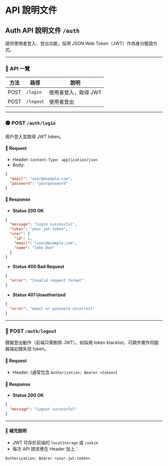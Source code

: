 # API 說明文件

## Auth API 說明文件 `/auth`

提供使用者登入、登出功能，採用 JSON Web Token（JWT）作為身分驗證方式。

---

### 📌 API 一覽

| 方法 | 路徑       | 說明     |
|------|------------|----------|
| POST | `/login`  | 使用者登入，取得 JWT |
| POST | `/logout` | 使用者登出 |

---

### 🟢 POST `/auth/login`

用戶登入並取得 JWT token。

#### 🔸 Request

- Header: `Content-Type: application/json`
- Body:
```json
{
  "email": "user@example.com",
  "password": "yourpassword"
}
```

#### 🔸 Response

- **Status 200 OK**
```json
{
  "message": "Login successful",
  "token": "your.jwt.token",
  "user": {
    "id": 1,
    "email": "user@example.com",
    "name": "John Doe"
  }
}
```

- **Status 400 Bad Request**
```json
{
  "error": "Invalid request format"
}
```

- **Status 401 Unauthorized**
```json
{
  "error": "email or password incorrect"
}
```

---

### 🔴 POST `/auth/logout`

模擬登出動作（前端只需刪除 JWT）。如採用 token blacklist，可額外實作伺服器端記錄失效 token。

#### 🔸 Request

- Header: (通常包含 `Authorization: Bearer <token>`)

#### 🔸 Response

- **Status 200 OK**
```json
{
  "message": "Logout successful"
}
```

---

#### 📘 補充說明

- JWT 可存於前端的 `localStorage` 或 `cookie`
- 每次 API 請求應在 Header 加上：

```http
Authorization: Bearer <your.jwt.token>
```
